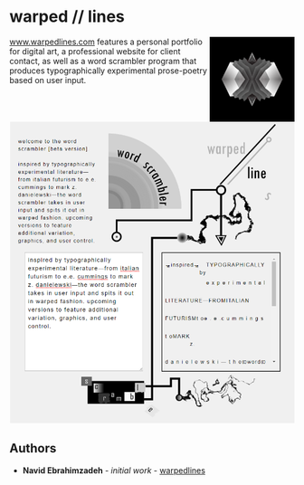 # warped // lines

<img src="warped-logo-alt.png" align="right" title="warped//lines logo" width="150" height="150">

www.warpedlines.com features a personal portfolio for digital art, a professional website for client contact, as well as a word scrambler program that produces typographically experimental prose-poetry based on user input. 

<p align="center">
  <img src="word-scrambler-example.PNG" title="word scrambler preview" width="503" height="533">
</p>

## Authors

* **Navid Ebrahimzadeh** - *initial work* - [warpedlines](https://github.com/warpedlines)

